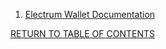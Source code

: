 1. [Electrum Wallet Documentation](http://docs.electrum.org/en/latest/)

[RETURN TO TABLE OF CONTENTS](https://github.com/HarveyWoods/The-HODL-Bag/blob/master/Table%20of%20Contents.md)
